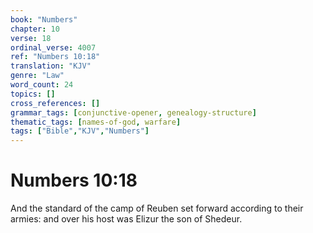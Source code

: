 ```yaml
---
book: "Numbers"
chapter: 10
verse: 18
ordinal_verse: 4007
ref: "Numbers 10:18"
translation: "KJV"
genre: "Law"
word_count: 24
topics: []
cross_references: []
grammar_tags: [conjunctive-opener, genealogy-structure]
thematic_tags: [names-of-god, warfare]
tags: ["Bible","KJV","Numbers"]
---
```


# Numbers 10:18

And the standard of the camp of Reuben set forward according to their armies: and over his host was Elizur the son of Shedeur.

